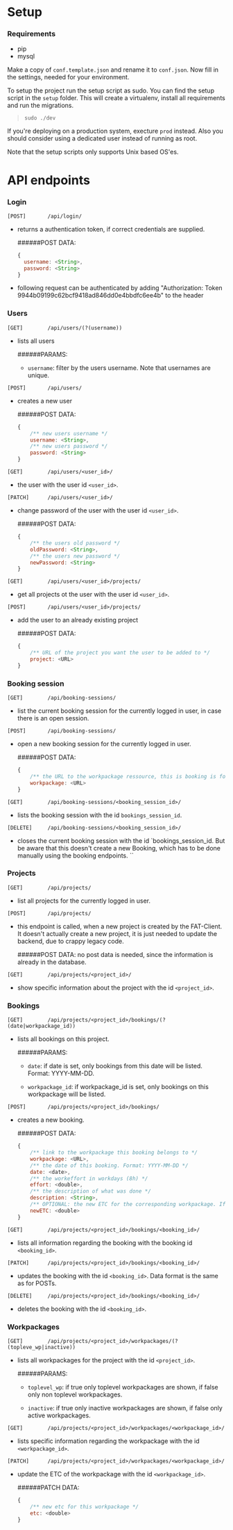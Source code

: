 # Setup

### Requirements
- pip
- mysql

Make a copy of `conf.template.json` and rename it to `conf.json`. Now fill in the settings, needed for your environment.

To setup the project run the setup script as sudo. You can find the setup script in the `setup` folder. This will create a virtualenv, install all requirements and run the migrations.

>`sudo ./dev`

If you're deploying on a production system, execture `prod` instead. Also you should consider using a dedicated user instead of running as root.

Note that the setup scripts only supports Unix based OS'es.

# API endpoints

### Login

```[POST]		/api/login/```
- returns a authentication token, if correct credentials are supplied.

  ######POST DATA:
  ```js
  {
  	username: <String>,
  	password: <String>
  }
  ```

- following request can be authenticated by adding "Authorization: Token 9944b09199c62bcf9418ad846dd0e4bbdfc6ee4b" to the header

### Users

```[GET]		/api/users/(?(username))```
- lists all users

    ######PARAMS:
	- `username`: <String>
		filter by the users username. Note that usernames are unique.

```[POST]		/api/users/```
- creates a new user

    ######POST DATA:
    ```js
    {
        /** new users username */
        username: <String>,
        /** new users password */
        password: <String>
    }
    ```

```[GET]		/api/users/<user_id>/```
- the user with the user id `<user_id>`.

```[PATCH]		/api/users/<user_id>/```
- change password of the user with the user id `<user_id>`.

    ######POST DATA:
    ```js
    {
        /** the users old password */
        oldPassword: <String>,
        /** the users new password */
        newPassword: <String>
    }
    ```

```[GET]		/api/users/<user_id>/projects/```
- get all projects ot the user with the user id `<user_id>`.

```[POST]		/api/users/<user_id>/projects/```
- add the user to an already existing project

    ######POST DATA:
    ```js
    {
        /** URL of the project you want the user to be added to */
        project: <URL>
    }
    ```

### Booking session

```[GET]		/api/booking-sessions/```
- list the current booking session for the currently logged in user, in case there is an open session.

```[POST]		/api/booking-sessions/```
- open a new booking session for the currently logged in user.

    ######POST DATA:
    ```js
    {
        /** the URL to the workpackage ressource, this is booking is for **/
        workpackage: <URL>
    }
    ```

```[GET]		/api/booking-sessions/<booking_session_id>/```
- lists the booking session with the id `bookings_session_id`.

```[DELETE]     /api/booking-sessions/<booking_session_id>/```
- closes the current booking session with the id `bookings_session_id. But be aware that this doesn't create a new Booking, which has to be done manually using the booking endpoints.
``
### Projects

```[GET]		/api/projects/```
- list all projects for the currently logged in user.

```[POST]		/api/projects/```
- this endpoint is called, when a new project is created by the FAT-Client. It doesn't actually create a new project, it is just needed to update the backend, due to crappy legacy code.

    ######POST DATA:
	no post data is needed, since the information is already in the database.

```[GET]		/api/projects/<project_id>/```
- show specific information about the project with the id `<project_id>`.

### Bookings

```[GET]		/api/projects/<project_id>/bookings/(?(date|workpackage_id))```
- lists all bookings on this project.

	######PARAMS:
	- `date`: <date>
		if date is set, only bookings from this date will be listed. Format: YYYY-MM-DD.

	- `workpackage_id`: <int>
		if workpackage_id is set, only bookings on this workpackage will be listed.

```[POST]		/api/projects/<project_id>/bookings/```
- creates a new booking.

	######POST DATA:
	```js
	{
		/** link to the workpackage this booking belongs to */
		workpackage: <URL>,
		/** the date of this booking. Format: YYYY-MM-DD */
		date: <date>,
		/** the workeffort in workdays (8h) */
		effort: <double>,
		/** the description of what was done */
		description: <String>,
	    /** OPTIONAL: the new ETC for the corresponding workpackage. If this isn't set, the ETC will be set to the old ETC - effort */
        newETC: <double>
	}
	```

```[GET]		/api/projects/<project_id>/bookings/<booking_id>/```
- lists all information regarding the booking with the booking id `<booking_id>`.

```[PATCH]		/api/projects/<project_id>/bookings/<booking_id>/```
- updates the booking with the id `<booking_id>`. Data format is the same as for POSTs.

```[DELETE]	    /api/projects/<project_id>/bookings/<booking_id>/```
- deletes the booking with the id `<booking_id>`.

### Workpackages

```[GET]		/api/projects/<project_id>/workpackages/(?(topleve_wp|inactive))```
- lists all workpackages for the project with the id `<project_id>`.

    ######PARAMS:
	- `toplevel_wp`: <boolean>
		if true only toplevel workpackages are shown, if false only non toplevel workpackages.

	- `inactive`: <boolean>
		if true only inactive workpackages are shown, if false only active workpackages.

```[GET]		/api/projects/<project_id>/workpackages/<workpackage_id>/```
- lists specific information regarding the workpackage with the id `<workpackage_id>`.

```[PATCH]		/api/projects/<project_id>/workpackages/<workpackage_id>/```
- update the ETC of the workpackage with the id `<workpackage_id>`.

	######PATCH DATA:
	```js
	{
		/** new etc for this workpackage */
		etc: <double>
	}
	```